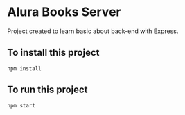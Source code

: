 # Alura Books Server
Project created to learn basic about back-end with Express.

## To install this project
```
npm install 
```

## To run this project
```
npm start
```
